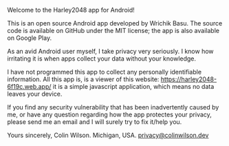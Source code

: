 Welcome to the Harley2048 app for Android!

This is an open source Android app developed by Wrichik Basu. The source code is available on GitHub under the MIT license; the app is also available on Google Play.

As an avid Android user myself, I take privacy very seriously. I know how irritating it is when apps collect your data without your knowledge.

I have not programmed this app to collect any personally identifiable information. All this app is, is a viewer of this website: https://harley2048-6f19c.web.app/ it is a simple javascript application, which means no data leaves your device.

If you find any security vulnerability that has been inadvertently caused by me, or have any question regarding how the app protectes your privacy, please send me an email and I will surely try to fix it/help you.

Yours sincerely,
Colin Wilson.
Michigan, USA.
privacy@colinwilson.dev
